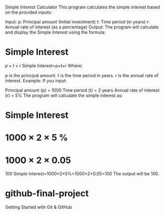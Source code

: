 Simple Interest Calculator
This program calculates the simple interest based on the provided inputs:

Input:
p: Principal amount (Initial investment)
t: Time period (in years)
r: Annual rate of interest (as a percentage)
Output:
The program will calculate and display the Simple Interest using the formula:

Simple Interest
=
𝑝
×
𝑡
×
𝑟
Simple Interest=p×t×r
Where:

p is the principal amount.
t is the time period in years.
r is the annual rate of interest.
Example: If you input:

Principal amount (p) = 1000
Time period (t) = 2 years
Annual rate of interest (r) = 5%
The program will calculate the simple interest as:

Simple Interest
=
1000
×
2
×
5
%
=
1000
×
2
×
0.05
=
100
Simple Interest=1000×2×5%=1000×2×0.05=100
The output will be 100.

# github-final-project
Getting Started with Git &amp; GitHub
